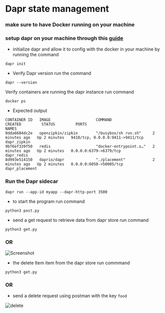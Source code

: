 # Dapr state management 

### make sure to have Docker running on your machine 

### setup dapr on your machine through this [guide](https://docs.dapr.io/getting-started/install-dapr-cli/)

- initialize dapr and allow it to config with the docker in your machine by running the command

``` dapr init ```
- Verify Dapr version run the command

``` dapr --version ```

Verify containers are running the dapr instance run command

``` docker ps ```

- Expected output 
```
CONTAINER ID   IMAGE                    COMMAND                  CREATED         STATUS         PORTS                              NAMES
0dda6684dc2e   openzipkin/zipkin        "/busybox/sh run.sh"     2 minutes ago   Up 2 minutes   9410/tcp, 0.0.0.0:9411->9411/tcp   dapr_zipkin
9bf6ef339f50   redis                    "docker-entrypoint.s…"   2 minutes ago   Up 2 minutes   0.0.0.0:6379->6379/tcp             dapr_redis
8d993e514150   daprio/dapr              "./placement"            2 minutes ago   Up 2 minutes   0.0.0.0:6050->50005/tcp            dapr_placement

```

### Run the Dapr sidecar 

``` dapr run --app-id myapp --dapr-http-port 3500 ```

- to start the program run command

``` python3 post.py ```


- send a get request to retrieve data from dapr store run command

``` python3 get.py ```
### OR
![Screenshot](screenshot.png)

- the delete Item item from the dapr store run commmand

``` python3 get.py ```

### OR 
- send a delete request using postman with the key ``` food ```

![delete](delete.png)